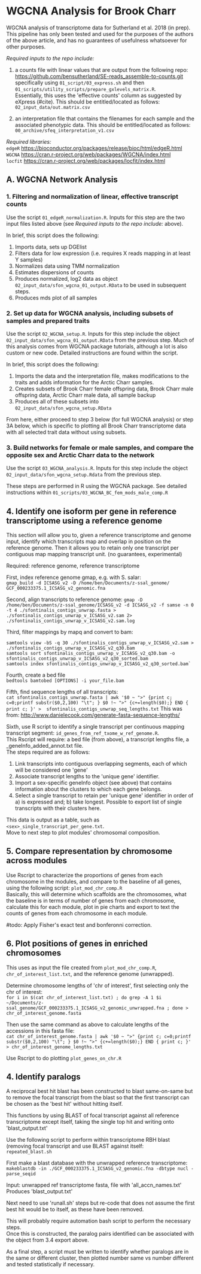 # **WGCNA Analysis for Brook Charr** #
WGCNA analysis of transcriptome data for Sutherland et al. 2018 (in prep).   
This pipeline has only been tested and used for the purposes of the authors of the above article, and has no guarantees of usefulness whatsoever for other purposes.   

*Required inputs to the repo include:*   
1) a counts file with linear values that are output from the following repo:  
https://github.com/bensutherland/SE-reads_assemble-to-counts.git    
specifically using `01_script/03_express.sh` and then `01_scripts/utility_scripts/prepare_gxlevels_matrix.R`.   
Essentially, this uses the 'effective counts' column as suggested by eXpress (#cite).
This should be entitled/located as follows: `02_input_data/out.matrix.csv`

2) an interpretation file that contains the filenames for each sample and the associated phenotypic data. 
This should be entitled/located as follows: `00_archive/sfeq_interpretation_v1.csv`   

*Required libraries:*  
`edgeR` https://bioconductor.org/packages/release/bioc/html/edgeR.html    
`WGCNA` https://cran.r-project.org/web/packages/WGCNA/index.html    
`locfit` https://cran.r-project.org/web/packages/locfit/index.html      

## A. WGCNA Network Analysis ##  
### 1. Filtering and normalization of linear, effective transcript counts ###
Use the script `01_edgeR_normalization.R`. Inputs for this step are the two input files listed above (see *Required inputs to the repo include:* above).          

In brief, this script does the following:    
1) Imports data, sets up DGElist 
2) Filters data for low expression (i.e. requires X reads mapping in at least Y samples)
3) Normalizes data using TMM normalization
4) Estimates dispersions of counts
5) Produces normalized, log2 data as object `02_input_data/sfon_wgcna_01_output.RData` to be used in subsequent steps.
6) Produces mds plot of all samples


### 2. Set up data for WGCNA analysis, including subsets of samples and prepared traits ###
Use the script `02_WGCNA_setup.R`. Inputs for this step include the object `02_input_data/sfon_wgcna_01_output.RData` from the previous step. Much of this analysis comes from WGCNA package tutorials, although a lot is also custom or new code. Detailed instructions are found within the script.      

In brief, this script does the following:
1) Imports the data and the interpretation file, makes modifications to the traits and adds information for the Arctic Charr samples.   
2) Creates subsets of Brook Charr female offspring data, Brook Charr male offspring data, Arctic Charr male data, all sample backup
3) Produces all of these subsets into `02_input_data/sfon_wgcna_setup.RData`   

From here, either proceed to step 3 below (for full WGCNA analysis) or step 3A below, which is specific to plotting all Brook Charr transcriptome data with all selected trait data without using subsets.    

### 3. Build networks for female or male samples, and compare the opposite sex and Arctic Charr data to the network ###
Use the script `03_WGCNA_analysis.R`. Inputs for this step include the object `02_input_data/sfon_wgcna_setup.Rdata` from the previous step.  

These steps are performed in R using the WGCNA package. See detailed instructions within `01_scripts/03_WGCNA_BC_fem_mods_male_comp.R`     


## 4. Identify one isoform per gene in reference transcriptome using a reference genome ##
This section will allow you to, given a reference transcriptome and genome input, identify which transcripts map and overlap in position on the reference genome. Then it allows you to retain only one transcript per contiguous map mapping transcript unit. (no guarantees, experimental)          

Required: reference genome, reference transcriptome   

First, index reference genome gmap, e.g. with S. salar:       
`gmap_build -d ICSASG_v2 -D /home/ben/Documents/z-ssal_genome/ GCF_000233375.1_ICSASG_v2_genomic.fna`

Second, align transcripts to reference genome:
`gmap -D /home/ben/Documents/z-ssal_genome/ICSASG_v2 -d ICSASG_v2 -f samse -n 0 -t 4 ./sfontinalis_contigs_unwrap.fasta > ./sfontinalis_contigs_unwrap_v_ICSASG_v2.sam 2> ./sfontinalis_contigs_unwrap_v_ICSASG_v2.sam.log`

Third, filter mappings by mapq and convert to bam:    
```
samtools view -bS -q 30 ./sfontinalis_contigs_unwrap_v_ICSASG_v2.sam > ./sfontinalis_contigs_unwrap_v_ICSASG_v2_q30.bam     
samtools sort sfontinalis_contigs_unwrap_v_ICSASG_v2_q30.bam -o sfontinalis_contigs_unwrap_v_ICSASG_v2_q30_sorted.bam
samtools index sfontinalis_contigs_unwrap_v_ICSASG_v2_q30_sorted.bam`
```

Fourth, create a bed file     
`bedtools bamtobed [OPTIONS] -i your_file.bam`

Fifth, find sequence lengths of all transcripts:    
`cat sfontinalis_contigs_unwrap.fasta | awk '$0 ~ ">" {print c; c=0;printf substr($0,2,100) "\t"; } $0 !~ ">" {c+=length($0);} END { print c; }' >  sfontinalis_contigs_unwrap_seq_lengths.txt`
This was from: http://www.danielecook.com/generate-fasta-sequence-lengths/

Sixth, use R script to identify a single transcript per continuous mapping transcript segment: `id_genes_from_ref_txome_w_ref_genome.R`.    
This Rscript will require: a bed file (from above), a transcript lengths file, a <sex>_geneInfo_added_annot.txt file.         
 The steps required are as follows:      
1. Link transcripts into contiguous overlapping segments, each of which will be considered one 'gene'    
2. Associate transcript lengths to the 'unique gene' identifier.  
3. Import a sex-specific geneInfo object (see above) that contains information about the clusters to which each gene belongs.     
4. Select a single transcript to retain per 'unique gene' identifier in order of a) is expressed and; b) take longest. Possible to export list of single transcripts with their clusters here.   

This data is output as a table, such as `<sex>_single_transcript_per_gene.txt`.     
Move to next step to plot modules' chromosomal composition.     


## 5. Compare representation by chromosome across modules ##
Use Rscript to characterize the proportions of genes from each chromosome in the modules, and compare to the baseline of all genes, using the following script: `plot_mod_chr_comp.R`         
Basically, this will determine which scaffolds are the chromosomes, what the baseline is in terms of number of genes from each chromosome, calculate this for each module, plot in pie charts and export to text the counts of genes from each chromosome in each module.    

#todo: Apply Fisher's exact test and bonferonni correction.   


## 6. Plot positions of genes in enriched chromosomes ##
This uses as input the file created from `plot_mod_chr_comp.R`, `chr_of_interest_list.txt`, and the reference genome (unwrapped).         

Determine chromosome lengths of 'chr of interest', first selecting only the chr of interest:   
`for i in $(cat chr_of_interest_list.txt) ; do grep -A 1 $i ~/Documents/z-ssal_genome/GCF_000233375.1_ICSASG_v2_genomic_unwrapped.fna ; done > chr_of_interest_genome.fasta`    

Then use the same command as above to calculate lengths of the accessions in this fasta file:    
`cat chr_of_interest_genome.fasta | awk '$0 ~ ">" {print c; c=0;printf substr($0,2,100) "\t"; } $0 !~ ">" {c+=length($0);} END { print c; }' > chr_of_interest_genome_lengths.txt`    


Use Rscript to do plotting `plot_genes_on_chr.R`    







## 4. Identify paralogs 
A reciprocal best hit blast has been constructed to blast same-on-same but to remove the focal transcript from the blast so that the first transcript can be chosen as the 'best hit' without hitting itself. 

This functions by using BLAST of focal transcript against all reference transcriptome except itself, taking the single top hit and writing onto 'blast_output.txt'     

Use the following script to perform within transcriptome RBH blast (removing focal transcript and use BLAST against itself:    
`repeated_blast.sh`    

First make a blast database with the unwrapped reference transcriptome:   
`makeblastdb -in ./GCF_000233375.1_ICSASG_v2_genomic.fna -dbtype nucl -parse_seqid`   

Input: unwrapped ref transcriptome fasta, file with 'all_accn_names.txt'       
Produces 'blast_output.txt'   

Next need to use 'runall.sh' steps but re-code that does not assume the first best hit would be to itself, as these have been removed.    

This will probably require automation bash script to perform the necessary steps.    
Once this is constructed, the paralog pairs identified can be associated with the object from 3.4 export above.    

As a final step, a script must be written to identify whether paralogs are in the same or different cluster, then plotted number same vs number different and tested statistically if necessary.     

